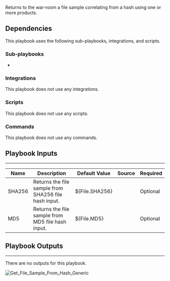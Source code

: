 Returns to the war-room a file sample correlating from a hash using one or more products.

## Dependencies
This playbook uses the following sub-playbooks, integrations, and scripts.

### Sub-playbooks
* 

### Integrations
This playbook does not use any integrations.

### Scripts
This playbook does not use any scripts.

### Commands
This playbook does not use any commands.

## Playbook Inputs
---

| **Name** | **Description** | **Default Value** | **Source** | **Required** |
| --- | --- | --- | --- | --- |
| SHA256 | Returns the file sample from SHA256 file hash input. | ${File.SHA256} |  | Optional |
| MD5 | Returns the file sample from MD5 file hash input. | ${File.MD5} |  | Optional |

## Playbook Outputs
---
There are no outputs for this playbook.

![Get_File_Sample_From_Hash_Generic]()

